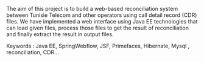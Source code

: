 The aim of this project is to build a web-based reconciliation system between Tunisie Telecom
and other operators using call detail record (CDR) files. We have implemented a web interface
using Java EE technologies that can load given files, process those files to get the result of reconciliation and finally extract the result in output files.

Keywords : 
	Java EE, SpringWebflow, JSF, Primefaces, Hibernate, Mysql , reconciliation,
	CDR...

